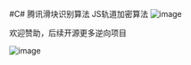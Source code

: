 #C#  腾讯滑块识别算法   JS轨道加密算法
 ![image](https://github.com/hibeiche/TencentSlider/blob/master/20181023.jpg)
 
 
 欢迎赞助，后续开源更多逆向项目
 
 
  ![image](https://github.com/hibeiche/TencentSlider/blob/master/zfb.jpg)
